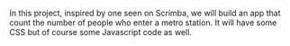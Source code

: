 In this project, inspired by one seen on Scrimba, we will build an app that count the number of people who enter a metro station. It will have some CSS but of course some Javascript code as well.